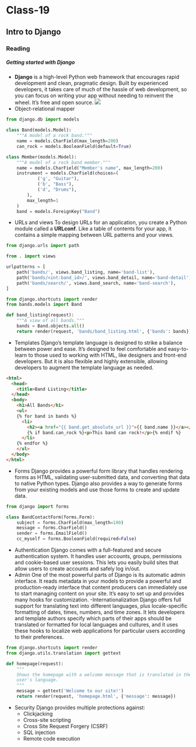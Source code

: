 # Class-19
## Intro to Django
### Reading
##### Getting started with Django
- **Django** is a high-level Python web framework that encourages rapid development and clean, pragmatic design. Built by experienced developers, it takes care of much of the hassle of web development, so you can focus on writing your app without needing to reinvent the wheel. It’s free and open source.
![](https://encrypted-tbn0.gstatic.com/images?q=tbn:ANd9GcRlHpEsRq4pIo4vTLAn24qGNwG41dFdXLJwsQ&usqp=CAU)
- Object-relational mapper
```python
from django.db import models

class Band(models.Model):
    """A model of a rock band."""
    name = models.CharField(max_length=200)
    can_rock = models.BooleanField(default=True)

class Member(models.Model):
    """A model of a rock band member."""
    name = models.CharField("Member's name", max_length=200)
    instrument = models.CharField(choices=(
            ('g', "Guitar"),
            ('b', "Bass"),
            ('d', "Drums"),
        ),
        max_length=1
    )
    band = models.ForeignKey("Band")
```
- URLs and views
    To design URLs for an application, you create a Python module called a **URLconf**. Like a table of contents for your app, it contains a simple mapping between URL patterns and your views.
```python
from django.urls import path

from . import views

urlpatterns = [
    path('bands/', views.band_listing, name='band-list'),
    path('bands/<int:band_id>/', views.band_detail, name='band-detail'),
    path('bands/search/', views.band_search, name='band-search'),
]
```
```python
from django.shortcuts import render
from bands.models import Band

def band_listing(request):
    """A view of all bands."""
    bands = Band.objects.all()
    return render(request, 'bands/band_listing.html', {'bands': bands})
```
- Templates
    Django’s template language is designed to strike a balance between power and ease. It’s designed to feel comfortable and easy-to-learn to those used to working with HTML, like designers and front-end developers. But it is also flexible and highly extensible, allowing developers to augment the template language as needed.
```html
<html>
  <head>
    <title>Band Listing</title>
  </head>
  <body>
    <h1>All Bands</h1>
    <ul>
    {% for band in bands %}
      <li>
        <h2><a href="{{ band.get_absolute_url }}">{{ band.name }}</a></h2>
        {% if band.can_rock %}<p>This band can rock!</p>{% endif %}
      </li>
    {% endfor %}
    </ul>
  </body>
</html>
```
- Forms
    Django provides a powerful form library that handles rendering forms as HTML, validating user-submitted data, and converting that data to native Python types. Django also provides a way to generate forms from your existing models and use those forms to create and update data.
```python
from django import forms

class BandContactForm(forms.Form):
    subject = forms.CharField(max_length=100)
    message = forms.CharField()
    sender = forms.EmailField()
    cc_myself = forms.BooleanField(required=False)
```
- Authentication
    Django comes with a full-featured and secure authentication system. It handles user accounts, groups, permissions and cookie-based user sessions. This lets you easily build sites that allow users to create accounts and safely log in/out.
- Admin
    One of the most powerful parts of Django is its automatic admin interface. It reads metadata in your models to provide a powerful and production-ready interface that content producers can immediately use to start managing content on your site. It’s easy to set up and provides many hooks for customization.
-Internationalization
    Django offers full support for translating text into different languages, plus locale-specific formatting of dates, times, numbers, and time zones. It lets developers and template authors specify which parts of their apps should be translated or formatted for local languages and cultures, and it uses these hooks to localize web applications for particular users according to their preferences.
```python
from django.shortcuts import render
from django.utils.translation import gettext

def homepage(request):
    """
    Shows the homepage with a welcome message that is translated in the
    user's language.
    """
    message = gettext('Welcome to our site!')
    return render(request, 'homepage.html', {'message': message})
```

- Security
    Django provides multiple protections against:
    - Clickjacking
    - Cross-site scripting
    - Cross Site Request Forgery (CSRF)
    - SQL injection
    - Remote code execution
